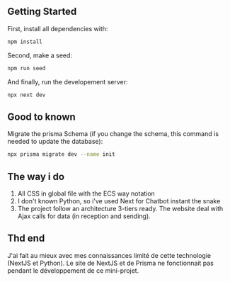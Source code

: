 ## Getting Started

First, install all dependencies with:
```bash
npm install
```

Second, make a seed:
```bash
npm run seed
```

And finally, run the developement server:
```bash
npx next dev
```

## Good to known

Migrate the prisma Schema (if you change the schema, this command is needed to update the database):
```bash
npx prisma migrate dev --name init
```

## The way i do
1. All CSS in global file with the ECS way notation
2. I don't known Python, so i've used Next for Chatbot instant the snake
3. The project follow an architecture 3-tiers ready. The website deal with Ajax calls for data (in reception and sending).

## Thd end
J'ai fait au mieux avec mes connaissances limité de cette technologie (NextJS et Python).
Le site de NextJS et de Prisma ne fonctionnait pas pendant le développement de ce mini-projet.